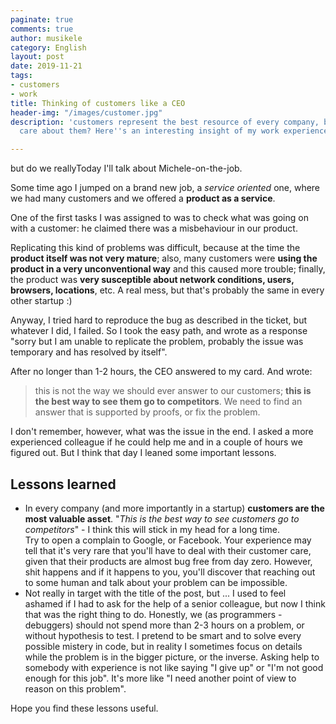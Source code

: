 ```yaml
---
paginate: true
comments: true
author: musikele
category: English
layout: post
date: 2019-11-21
tags:
- customers
- work
title: Thinking of customers like a CEO
header-img: "/images/customer.jpg"
description: 'customers represent the best resource of every company, but do we really
  care about them? Here''s an interesting insight of my work experience. '

---
```

but do we reallyToday I'll talk about Michele-on-the-job.

Some time ago I jumped on a brand new job, a _service oriented_ one, where we had many customers and we offered a **product as a service**.

One of the first tasks I was assigned to was to check what was going on with a customer: he claimed there was a misbehaviour in our product.

Replicating this kind of problems was difficult, because at the time the **product itself was not very mature**; also, many customers were **using the product in a very unconventional way** and this caused more trouble; finally, the product was **very susceptible about network conditions, users, browsers, locations**, etc. A real mess, but that's probably the same in every other startup :)

Anyway, I tried hard to reproduce the bug as described in the ticket, but whatever I did, I failed. So I took the easy path, and wrote as a response "sorry but I am unable to replicate the problem, probably the issue was temporary and has resolved by itself".

After no longer than 1-2 hours, the CEO answered to my card. And wrote:

> this is not the way we should ever answer to our customers; **this is the best way to see them go to competitors**. We need to find an answer that is supported by proofs, or fix the problem.

I don't remember, however, what was the issue in the end. I asked a more experienced colleague if he could help me and in a couple of hours we figured out. But I think that day I leaned some important lessons.

## Lessons learned

* In every company (and more importantly in a startup) **customers are the most valuable asset**. "_This is the best way to see customers go to competitors_" - I think this will stick in my head for a long time.   
  Try to open a complain to Google, or Facebook. Your experience may tell that it's very rare that you'll have to deal with their customer care, given that their products are almost bug free from day zero. However, shit happens and if it happens to you, you'll discover that reaching out to some human and talk about your problem can be impossible.
* Not really in target with the title of the post, but ... I used to feel ashamed if I had to ask for the help of a senior colleague, but now I think that was the right thing to do. Honestly, we (as programmers - debuggers) should not spend more than 2-3 hours on a problem, or without hypothesis to test. I pretend to be smart and to solve every possible mistery in code, but in reality I sometimes focus on details while the problem is in the bigger picture, or the inverse. Asking help to somebody with experience is not like saying "I give up" or "I'm not good enough for this job". It's more like "I need another point of view to reason on this problem". 

Hope you find these lessons useful.